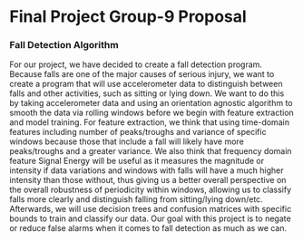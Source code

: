 # Final Project Group-9 Proposal
### Fall Detection Algorithm
For our project, we have decided to create a fall detection program. Because falls are one of the major causes of serious injury, we want to create a program that will use accelerometer data to distinguish between falls and other activities, such as sitting or lying down. We want to do this by taking accelerometer data and using an orientation agnostic algorithm to smooth the data via rolling windows before we begin with feature extraction and model training. For feature extraction, we think that using time-domain features including number of peaks/troughs and variance of specific windows because those that include a fall will likely have more peaks/troughs and a greater variance. We also think that frequency domain feature Signal Energy will be useful as it measures the magnitude or intensity if data variations and windows with falls will have a much higher intensity than those without, thus giving us a better overall perspective on the overall robustness of periodicity within windows, allowing us to classify falls more clearly and distinguish falling from sitting/lying down/etc. Afterwards, we will use decision trees and confusion matrices with specific bounds to train and classify our data. Our goal with this project is to negate or reduce false alarms when it comes to fall detection as much as we can. 
